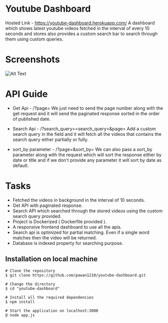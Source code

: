 # Youtube Dashboard

Hosted Link - https://youtube-dashboard.herokuapp.com/
A dashboard which shows latest youtube videos fetched in the interval of every 10 seconds and stores also provides a custom search bar to search through them using custom queries.

# Screenshots

![Alt Text](https://i.imgur.com/h32LIly.png)

# API Guide

- Get Api - /?page=<page-number>
  We just need to send the page number along with the get request and it will send the paginated response sorted in the order of published date.

- Search Api - /?search_query=<search_query>&page=<page-number>
  Add a custom search query in the field and it will fetch all the videos that contains the search query either partially or fully.

- sort_by parameter - /?page=<page-number>&sort_by=<date or title>
  We can also pass a sort_by parameter along with the request which will sort the response either by date or title and if we don't provide any parameter it will sort by date as default.

# Tasks

- Fetched the videos in background in the interval of 10 seconds.
- Get API with paginated response.
- Search API which searched through the stored videos using the custom search query provided.
- Project is Dockerized ( Dockerfile provided ).
- A responsive frontend dashboard to use all the apis.
- Search api is optimized for partial matching. Even if a single word matches then the video will be returned.
- Database is indexed property for searching purpose.

## Installation on local machine

```
# Clone the repository
$ git clone https://github.com/pawan1210/youtube-dashboard.git

# Change the directory
$ cd "youtube-dashboard"

# Install all the required dependencies
$ npm install

# Start the application on localhost:3000
@ node app.js
```

